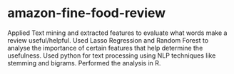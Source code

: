 # amazon-fine-food-review
Applied Text mining and extracted features to evaluate what words make a review useful/helpful. Used Lasso Regression and Random Forest to analyse the importance of certain features that help determine the usefulness.
Used python for text processing using NLP techniques like stemming and bigrams.
Performed the analysis in R.
